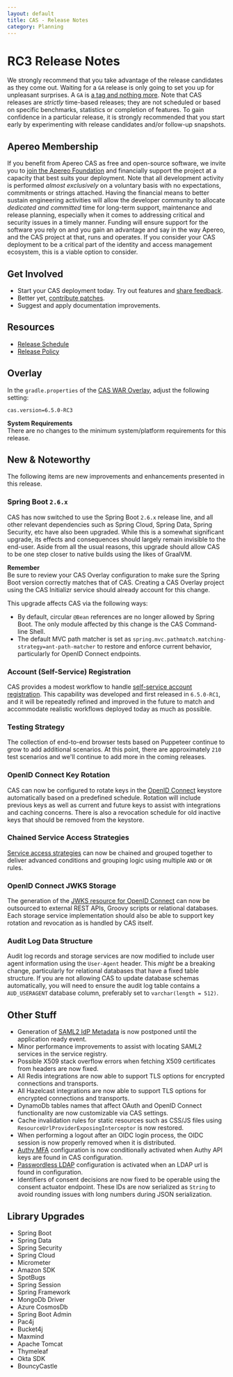 ```yaml
---
layout: default
title: CAS - Release Notes
category: Planning
---
```


# RC3 Release Notes

We strongly recommend that you take advantage of the release candidates as they come out. Waiting
for a `GA` release is only going to set you up for unpleasant surprises. A `GA`
is [a tag and nothing more](https://apereo.github.io/2017/03/08/the-myth-of-ga-rel/). Note that CAS
releases are *strictly* time-based releases; they are not scheduled or based on
specific benchmarks, statistics or completion of features. To gain confidence in
a particular release, it is strongly recommended that you start early by
experimenting with release candidates and/or follow-up snapshots.

## Apereo Membership

If you benefit from Apereo CAS as free and open-source software, we
invite you to [join the Apereo Foundation](https://www.apereo.org/content/apereo-membership)
and financially support the project at a capacity that best suits your
deployment. Note that all development activity is performed
*almost exclusively* on a voluntary basis with no expectations, commitments or strings
attached. Having the financial means to better sustain engineering activities will allow
the developer community to allocate *dedicated and committed* time for long-term
support, maintenance and release planning, especially when it comes to addressing
critical and security issues in a timely manner. Funding will ensure support for
the software you rely on and you gain an advantage and say in the way Apereo, and
the CAS project at that, runs and operates. If you consider your CAS deployment to
be a critical part of the identity and access management ecosystem, this is a viable option to consider.

## Get Involved

- Start your CAS deployment today. Try out features and [share feedback](/cas/Mailing-Lists.html).
- Better yet, [contribute patches](/cas/developer/Contributor-Guidelines.html).
- Suggest and apply documentation improvements.

## Resources

- [Release Schedule](https://github.com/apereo/cas/milestones)
- [Release Policy](/cas/developer/Release-Policy.html)

## Overlay

In the `gradle.properties` of the [CAS WAR Overlay](../installation/WAR-Overlay-Installation.html), adjust the following setting:

```properties
cas.version=6.5.0-RC3
```

<div class="alert alert-info">
<strong>System Requirements</strong><br/>There are no changes to the minimum system/platform requirements for this release.
</div>

## New & Noteworthy

The following items are new improvements and enhancements presented in this release.
     
### Spring Boot `2.6.x`

CAS has now switched to use the Spring Boot `2.6.x` release line, and all other relevant dependencies
such as Spring Cloud, Spring Data, Spring Security, etc have also been upgraded. While this is a somewhat significant
upgrade, its effects and consequences should largely remain invisible to the end-user. Aside from all the usual 
reasons, this upgrade should allow CAS to be one step closer to native builds using the likes of GraalVM. 

<div class="alert alert-info">
<strong>Remember</strong><br/>Be sure to review your CAS Overlay configuration
to make sure the Spring Boot version correctly matches that of CAS. Creating a CAS Overlay
project using the CAS Initializr service should already account for this change.
</div>

This upgrade affects CAS via the following ways:

- By default, circular `@Bean` references are no longer allowed by Spring Boot. The only module affected by this change is the CAS Command-line Shell.
- The default MVC path matcher is set as `spring.mvc.pathmatch.matching-strategy=ant-path-matcher` to restore and enforce current behavior, particularly for OpenID Connect endpoints.

### Account (Self-Service) Registration

CAS provides a modest workflow to 
handle [self-service account registration](../registration/Account-Registration-Overview.html).
This capability was developed and first released in `6.5.0-RC1`, and it will be repeatedly refined
and improved in the future to match and accommodate realistic workflows deployed today as much as possible. 

### Testing Strategy

The collection of end-to-end browser tests based on Puppeteer continue to grow to add additional scenarios. At this point, there are
approximately `210` test scenarios and we'll continue to add more in the coming releases.

### OpenID Connect Key Rotation
     
CAS can now be configured to rotate keys in the [OpenID Connect](../authentication/OIDC-Authentication-JWKS.html) 
keystore automatically based on a predefined schedule. Rotation will include previous keys as well as current and future
keys to assist with integrations and caching concerns. There is also a revocation schedule for old
inactive keys that should be removed from the keystore.

### Chained Service Access Strategies

[Service access strategies](../services/Configuring-Service-Access-Strategy.html) can now 
be chained and grouped together to deliver advanced conditions
and grouping logic using multiple `AND` or `OR` rules.
  
### OpenID Connect JWKS Storage

The generation of the [JWKS resource for OpenID Connect](../authentication/OIDC-Authentication-JWKS.html) 
can now be outsourced to external REST APIs, Groovy scripts or relational databases. Each storage service implementation
should also be able to support key rotation and revocation as is handled by CAS itself.

### Audit Log Data Structure

Audit log records and storage services are now modified to include user agent information using the `User-Agent` header.
This *might* be a breaking change, particularly for relational databases that have a fixed table structure. 
If you are not allowing CAS to update database schemas automatically, you will need to ensure the audit log table
contains a `AUD_USERAGENT` database column, preferably set to `varchar(length = 512)`.

## Other Stuff
            
- Generation of [SAML2 IdP Metadata](../installation/Configuring-SAML2-DynamicMetadata.html) is now postponed until the application ready event.
- Minor performance improvements to assist with locating SAML2 services in the service registry.
- Possible X509 stack overflow errors when fetching X509 certificates from headers are now fixed. 
- All Redis integrations are now able to support TLS options for encrypted connections and transports.
- All Hazelcast integrations are now able to support TLS options for encrypted connections and transports.
- DynamoDb tables names that affect OAuth and OpenID Connect functionality are now customizable via CAS settings.
- Cache invalidation rules for static resources such as CSS/JS files using `ResourceUrlProviderExposingInterceptor` is now restored.
- When performing a logout after an OIDC login process, the OIDC session is now properly removed when it is distributed.
- [Authy MFA](../mfa/AuthyAuthenticator-Authentication.html) configuration is now conditionally activated when Authy API keys are found in CAS configuration.
- [Passwordless LDAP](../authentication/Passwordless-Authentication-Storage-LDAP.html) configuration is activated when an LDAP url is found in configuration.
- Identifiers of consent decisions are now fixed to be operable using the consent actuator endpoint. These IDs are now serialized as `String` to avoid rounding issues with long numbers during JSON serialization.

## Library Upgrades

- Spring Boot
- Spring Data
- Spring Security
- Spring Cloud
- Micrometer
- Amazon SDK
- SpotBugs
- Spring Session
- Spring Framework
- MongoDb Driver
- Azure CosmosDb
- Spring Boot Admin
- Pac4j
- Bucket4j
- Maxmind
- Apache Tomcat
- Thymeleaf
- Okta SDK
- BouncyCastle
